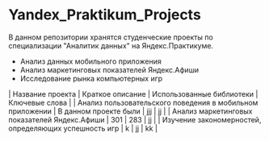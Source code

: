 # Yandex_Praktikum_Projects

В данном репозитории хранятся студенческие проекты по специализации "Аналитик данных" на Яндекс.Практикуме.

* Анализ данных мобильного приложения
* Анализ маркетинговых показателей Яндекс.Афиши
* Исследование рынка компьютерных игр

| Название проекта                                           |  Краткое описание          |  Использованные библиотеки  |  Ключевые слова  |
| Анализ пользовательского поведения в мобильном приложении  | В данном проекте были      | jjj                         |    jj            |
| Анализ маркетинговых показателей Яндекс.Афиши              | 301                        | 283                         |    jj            |
| Изучение закономерностей, определяющих успешность игр      |       k                    |    jj                       |    kk            |
